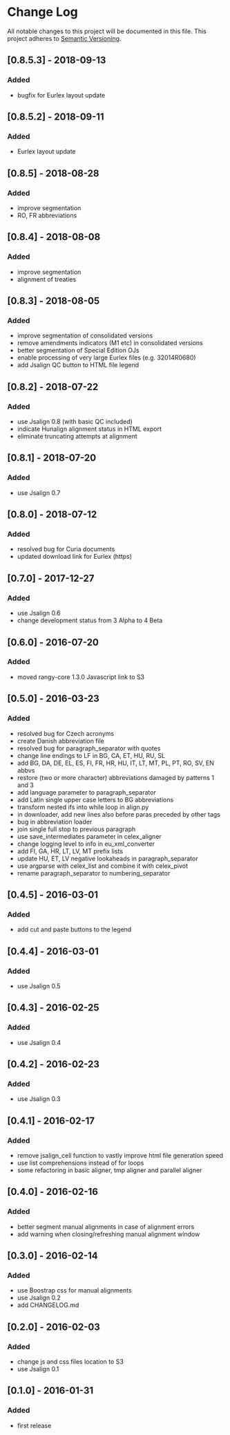 # Change Log
All notable changes to this project will be documented in this file.
This project adheres to [Semantic Versioning](http://semver.org/).

## [0.8.5.3] - 2018-09-13
### Added
- bugfix for Eurlex layout update

## [0.8.5.2] - 2018-09-11
### Added
- Eurlex layout update

## [0.8.5] - 2018-08-28
### Added
- improve segmentation
- RO, FR abbreviations

## [0.8.4] - 2018-08-08
### Added
- improve segmentation
- alignment of treaties

## [0.8.3] - 2018-08-05
### Added
- improve segmentation of consolidated versions
- remove amendments indicators (M1 etc) in consolidated versions
- better segmentation of Special Edition OJs
- enable processing of very large Eurlex files (e.g. 32014R0680)
- add Jsalign QC button to HTML file legend

## [0.8.2] - 2018-07-22
### Added
- use Jsalign 0.8 (with basic QC included)
- indicate Hunalign alignment status in HTML export
- eliminate truncating attempts at alignment

## [0.8.1] - 2018-07-20
### Added
- use Jsalign 0.7

## [0.8.0] - 2018-07-12
### Added
- resolved bug for Curia documents
- updated download link for Eurlex (https)

## [0.7.0] - 2017-12-27
### Added
- use Jsalign 0.6
- change development status from 3 Alpha to 4 Beta

## [0.6.0] - 2016-07-20
### Added
- moved rangy-core 1.3.0 Javascript link to S3

## [0.5.0] - 2016-03-23
### Added
- resolved bug for Czech acronyms
- create Danish abbreviation file
- resolved bug for paragraph_separator with quotes
- change line endings to LF in BG, CA, ET, HU, RU, SL
- add BG, DA, DE, EL, ES, FI, FR, HR, HU, IT, LT, MT, PL, PT, RO, SV, EN abbvs
- restore (two or more character) abbreviations damaged by patterns 1 and 3
- add language parameter to paragraph_separator
- add Latin single upper case letters to BG abbreviations
- transform nested ifs into while loop in align.py
- in downloader, add new lines also before paras preceded by other tags
- bug in abbreviation loader
- join single full stop to previous paragraph
- use save_intermediates parameter in celex_aligner
- change logging level to info in eu_xml_converter
- add FI, GA, HR, LT, LV, MT prefix lists
- update HU, ET, LV negative lookaheads in paragraph_separator
- use argparse with celex_list and combine it with celex_pivot
- rename paragraph_separator to numbering_separator

## [0.4.5] - 2016-03-01
### Added
- add cut and paste buttons to the legend

## [0.4.4] - 2016-03-01
### Added
- use Jsalign 0.5

## [0.4.3] - 2016-02-25
### Added
- use Jsalign 0.4

## [0.4.2] - 2016-02-23
### Added
- use Jsalign 0.3

## [0.4.1] - 2016-02-17
### Added
- remove jsalign_cell function to vastly improve html file generation speed
- use list comprehensions instead of for loops
- some refactoring in basic aligner, tmp aligner and parallel aligner

## [0.4.0] - 2016-02-16
### Added
- better segment manual alignments in case of alignment errors 
- add warning when closing/refreshing manual alignment window

## [0.3.0] - 2016-02-14
### Added
- use Boostrap css for manual alignments 
- use Jsalign 0.2
- add CHANGELOG.md

## [0.2.0] - 2016-02-03
### Added
- change js and css files location to S3
- use Jsalign 0.1


## [0.1.0] - 2016-01-31
### Added
- first release